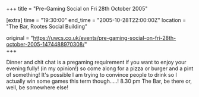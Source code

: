 +++
title = "Pre-Gaming Social on Fri 28th October 2005"

[extra]
time = "19:30:00"
end_time = "2005-10-28T22:00:00Z"
location = "The Bar, Rootes Social Building"

original = "https://uwcs.co.uk/events/pre-gaming-social-on-fri-28th-october-2005-1474488970308/"    
+++

Dinner and chit chat is a pregaming requirement if you want to enjoy your evening fully\! (in my opinion\!) so come along for a pizza or burger and a pint of something\! It's possible I am trying to convince people to drink so I actually win some games this term though.....\! 8.30 pm The Bar, be there or, well, be somewhere else\!

